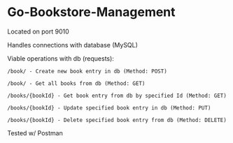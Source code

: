 # Go-Bookstore-Management

Located on port 9010

Handles connections with database (MySQL)

Viable operations with db (requests): 
```
/book/ - Create new book entry in db (Method: POST)
```
```
/book/ - Get all books from db (Method: GET)
```
```
/books/{bookId} - Get book entry from db by specified Id (Method: GET)
```
```
/books/{bookId} - Update specified book entry in db (Method: PUT)
```
```
/books/{bookId} - Delete specified book entry from db (Method: DELETE)
```

Tested w/ Postman

